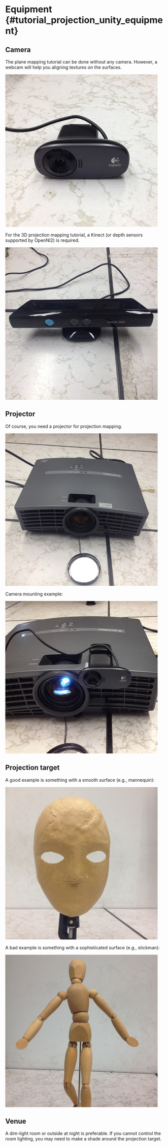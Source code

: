 Equipment {#tutorial_projection_unity_equipment}
========

Camera
--------

The plane mapping tutorial can be done without any camera. However, a webcam will help you aligning textures on the surfaces.

![](img/webcam.png)  

For the 3D projection mapping tutorial, a Kinect (or depth sensors supported by OpenNI2) is required.

![](img/kinect.png)


Projector  
--------

Of course, you need a projector for projection mapping.

![](img/projector.png)  

Camera mounting example:  

![](img/webcamMount.png)


Projection target  
--------

A good example is something with a smooth surface (e.g., mannequin):

![](img/mask.png)  

A bad example is something with a sophisticated surface (e.g., stickman):

![](img/stickman.png)


Venue
--------

A dim-light room or outside at night is preferable. If you cannot control the room lighting, you may need to make a shade around the projection target.
